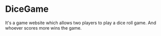 # DiceGame
It's a game website which allows two players to play a dice roll game. And whoever scores more wins the game.
